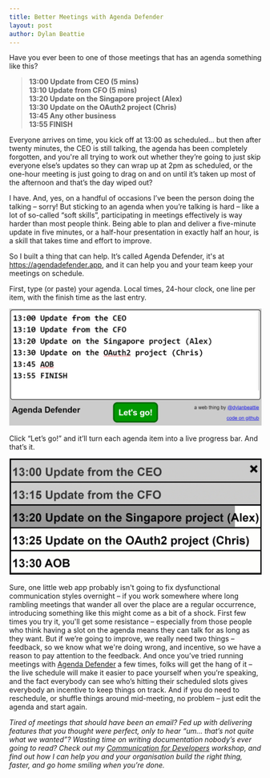 ```yaml
---
title: Better Meetings with Agenda Defender
layout: post
author: Dylan Beattie
---
```


Have you ever been to one of those meetings that has an agenda something like this?

> **13:00 Update from CEO (5 mins)**  
> **13:10 Update from CFO (5 mins)**  
> **13:20 Update on the Singapore project (Alex)**   
> **13:30 Update on the OAuth2 project (Chris)**  
> **13:45 Any other business**  
> **13:55 FINISH**

Everyone arrives on time, you kick off at 13:00 as scheduled… but then after twenty minutes, the CEO is still talking, the agenda has been completely forgotten, and you're all trying to work out whether they’re going to just skip everyone else’s updates so they can wrap up at 2pm as scheduled, or the one-hour meeting is just going to drag on and on until it’s taken up most of the afternoon and that’s the day wiped out?

I have. And, yes, on a handful of occasions I’ve been the person doing the talking – sorry! But sticking to an agenda when you’re talking is hard – like a lot of so-called “soft skills”, participating in meetings effectively is way harder than most people think. Being able to plan and deliver a five-minute update in five minutes, or a half-hour presentation in exactly half an hour, is a skill that takes time and effort to improve.

So I built a thing that can help. It’s called Agenda Defender, it's at https://agendadefender.app, and it can help you and your team keep your meetings on schedule.

First, type (or paste) your agenda. Local times, 24-hour clock, one line per item, with the finish time as the last entry.

![Agenda Defender: schedule view](/images/posts/2019-12-02-better-meetings-with-agenda-defender.assets/schedule.png)

Click “Let’s go!” and it’ll turn each agenda item into a live progress bar. And that’s it.

![Agenda Defender: live view](/images/posts/2019-12-02-better-meetings-with-agenda-defender.assets/progress.gif)

Sure, one little web app probably isn't going to fix dysfunctional communication styles overnight – if you work somewhere where long rambling meetings that wander all over the place are a regular occurrence, introducing something like this might come as a bit of a shock. First few times you try it, you'll get some resistance – especially from those people who think having a slot on the agenda means they can talk for as long as they want. But if we’re going to improve, we really need two things – feedback, so we know what we're doing wrong, and incentive, so we have a reason to pay attention to the feedback. And once you’ve tried running meetings with [Agenda Defender](https://agendadefender.app/) a few times, folks will get the hang of it – the live schedule will make it easier to pace yourself when you’re speaking, and the fact everybody can see who’s hitting their scheduled slots gives everybody an incentive to keep things on track. And if you do need to reschedule, or shuffle things around mid-meeting, no problem –  just edit the agenda and start again.

*Tired of meetings that should have been an email? Fed up with delivering features that you thought were perfect, only to hear “um… that’s not quite what we wanted”? Wasting time on writing documentation nobody’s ever going to read? Check out my [Communication for Developers](https://dylanbeattie.net/workshops/communication-for-developers/) workshop, and find out how I can help you and your organisation build the right thing, faster, and go home smiling when you’re done.*